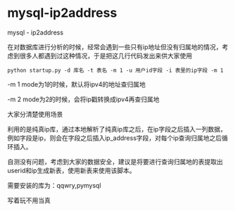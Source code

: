 # mysql-ip2address
mysql - ip2address

在对数据库进行分析的时候，经常会遇到一些只有ip地址但没有归属地的情况，考虑到很多人都遇到过这种情况，于是把这几行代码发出来供大家使用

```shell
python startup.py -d 库名 -t 表名 -m 1 -u 用户id字段 -i 表里的ip字段 -m 1
```
-m 1 mode为1的时候，默认将ipv4的地址查归属地

-m 2 mode为2的时候，会将ip戳转换成ipv4再查归属地

大家分清楚使用场景

利用的是纯真ip库，通过本地解析了纯真ip库之后，在ip字段之后插入一列数据，例如字段是ip，则会在字段之后插入ip_address字段，对每个ip查询归属地之后循环插入。

自测没有问题，考虑到大家的数据安全，建议是将要进行查询归属地的表提取出userid和ip生成新表，使用新表来使用该脚本。

需要安装的库为：qqwry,pymysql

写着玩不用当真
